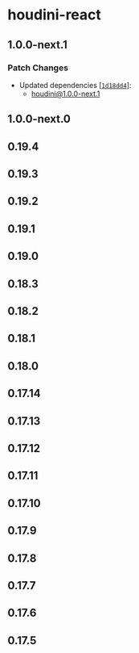 # houdini-react

## 1.0.0-next.1

### Patch Changes

-   Updated dependencies [[`1d18dd4`](https://github.com/HoudiniGraphql/houdini/commit/1d18dd42c66933bbb67d2357a6cbb9023235cff9)]:
    -   houdini@1.0.0-next.1

## 1.0.0-next.0

## 0.19.4

## 0.19.3

## 0.19.2

## 0.19.1

## 0.19.0

## 0.18.3

## 0.18.2

## 0.18.1

## 0.18.0

## 0.17.14

## 0.17.13

## 0.17.12

## 0.17.11

## 0.17.10

## 0.17.9

## 0.17.8

## 0.17.7

## 0.17.6

## 0.17.5
